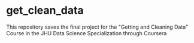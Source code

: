# get_clean_data
This repository saves the final project for the "Getting and Cleaning Data" Course in the JHU Data Science Specialization through Coursera
